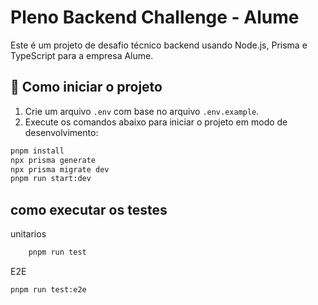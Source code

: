 # Pleno Backend Challenge - Alume

Este é um projeto de desafio técnico backend usando Node.js, Prisma e TypeScript para a empresa Alume.


## 🚀 Como iniciar o projeto

1. Crie um arquivo `.env` com base no arquivo `.env.example`.
2. Execute os comandos abaixo para iniciar o projeto em modo de desenvolvimento:

```bash
pnpm install
npx prisma generate
npx prisma migrate dev
pnpm run start:dev

```
## como executar os testes

unitarios
```bash
    pnpm run test
```

E2E
```bash
pnpm run test:e2e
```
